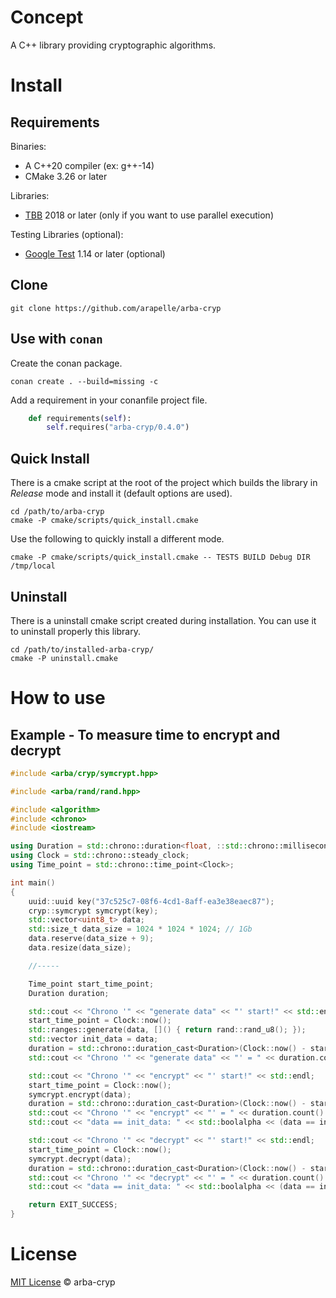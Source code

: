 # Concept

A C++ library providing cryptographic algorithms.

# Install

## Requirements

Binaries:
- A C++20 compiler (ex: g++-14)
- CMake 3.26 or later

Libraries:
- [TBB](https://github.com/oneapi-src/oneTBB) 2018 or later (only if you want to use parallel execution)

Testing Libraries (optional):
- [Google Test](https://github.com/google/googletest) 1.14 or later (optional)

## Clone

```
git clone https://github.com/arapelle/arba-cryp
```

## Use with `conan`

Create the conan package.
```
conan create . --build=missing -c
```
Add a requirement in your conanfile project file.
```python
    def requirements(self):
        self.requires("arba-cryp/0.4.0")
```

## Quick Install 

There is a cmake script at the root of the project which builds the library in *Release* mode and install it (default options are used).

```
cd /path/to/arba-cryp
cmake -P cmake/scripts/quick_install.cmake
```

Use the following to quickly install a different mode.

```
cmake -P cmake/scripts/quick_install.cmake -- TESTS BUILD Debug DIR /tmp/local
```

## Uninstall

There is a uninstall cmake script created during installation. You can use it to uninstall properly this library.

```
cd /path/to/installed-arba-cryp/
cmake -P uninstall.cmake
```

# How to use

## Example - To measure time to encrypt and decrypt

```c++
#include <arba/cryp/symcrypt.hpp>

#include <arba/rand/rand.hpp>

#include <algorithm>
#include <chrono>
#include <iostream>

using Duration = std::chrono::duration<float, ::std::chrono::milliseconds::period>;
using Clock = std::chrono::steady_clock;
using Time_point = std::chrono::time_point<Clock>;

int main()
{
    uuid::uuid key("37c525c7-08f6-4cd1-8aff-ea3e38eaec87");
    cryp::symcrypt symcrypt(key);
    std::vector<uint8_t> data;
    std::size_t data_size = 1024 * 1024 * 1024; // 1Gb
    data.reserve(data_size + 9);
    data.resize(data_size);

    //-----

    Time_point start_time_point;
    Duration duration;

    std::cout << "Chrono '" << "generate data" << "' start!" << std::endl;
    start_time_point = Clock::now();
    std::ranges::generate(data, []() { return rand::rand_u8(); });
    std::vector init_data = data;
    duration = std::chrono::duration_cast<Duration>(Clock::now() - start_time_point);
    std::cout << "Chrono '" << "generate data" << "' = " << duration.count() << "ms" << std::endl;

    std::cout << "Chrono '" << "encrypt" << "' start!" << std::endl;
    start_time_point = Clock::now();
    symcrypt.encrypt(data);
    duration = std::chrono::duration_cast<Duration>(Clock::now() - start_time_point);
    std::cout << "Chrono '" << "encrypt" << "' = " << duration.count() << "ms" << std::endl;
    std::cout << "data == init_data: " << std::boolalpha << (data == init_data) << std::endl;

    std::cout << "Chrono '" << "decrypt" << "' start!" << std::endl;
    start_time_point = Clock::now();
    symcrypt.decrypt(data);
    duration = std::chrono::duration_cast<Duration>(Clock::now() - start_time_point);
    std::cout << "Chrono '" << "decrypt" << "' = " << duration.count() << "ms" << std::endl;
    std::cout << "data == init_data: " << std::boolalpha << (data == init_data) << std::endl;

    return EXIT_SUCCESS;
}
```

# License

[MIT License](./LICENSE.md) © arba-cryp
